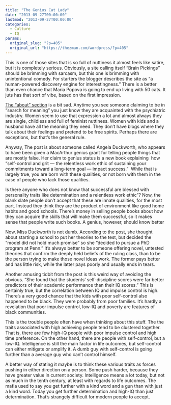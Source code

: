 ```yaml
---
title: "The Genius Cat Lady"
date: "2013-09-27T00:00:00"
lastmod: "2013-09-27T00:00:00"
categories:
  - Culture
  - IQ
params:
  original_slug: "?p=405"
  original_url: "https://thezman.com/wordpress/?p=405"
---
```


This is one of those sites that is so full of nuttiness it almost feels
like satire, but it is completely serious. Obviously, a site calling
itself “Brain Pickings” should be brimming with sarcasm, but this one is
brimming with unintentional comedy. For starters the blogger describes
the site as “a human-powered discovery engine for interestingness.”
There is a better than even chance that Maria Popova is going to end up
living with 50 cats. It juts has that sort of vibe, based on the first
impression.

<a href="http://www.brainpickings.org/index.php/about/" rel="noopener"
target="_blank">The “about” section</a> is a bit sad. Anytime you see
someone claiming to be in “search for meaning” you just know they are
acquainted with the psychiatric industry. Women seem to use that
expression a lot and almost always they are single, childless and full
of feminist nuttiness. Women with kids and a husband have all the
meaning they need. They don’t have blogs where they talk about their
feelings and pretend to be free spirits. Perhaps there are exceptions,
but that’s the general rule.

Anyway, The post is about someone called Angela Duckworth, who appears
to have been given a MacArthur genius grant for telling people things
that are mostly false. Her claim to genius status is a new book
explaining  how “self-control and grit — the relentless work ethic of
sustaining your commitments toward a long-term goal — impact success.”
 While that is largely true, you are born with these qualities, or not
born with them in the case of people who lack those qualities.

Is there anyone who does not know that successful are blessed with
personality traits like determination and a relentless work ethic”? Now,
the blank slate people don’t accept that these are innate qualities, for
the most part. Instead they think they are the product of environment
like good home habits and good schools. There’s money in selling people
books about how they can acquire the skills that will make them
successful, so it makes sense that people write such books. A genius,
however, should know better

Now, Miss Duckworth is not dumb. According to the post, she thought
about starting a school to put her theories to the test, but decided the
“model did not hold much promise” so she “decided to pursue a PhD
program at Penn.” It’s always better to be someone offering novel,
untested theories that confirm the deeply held beliefs of the ruling
class, than to be the person trying to make those novel ideas work. The
former pays better and has little risk, while the latter pays poorly and
usually ends in tears.

Another amusing tidbit from the post is this weird way of avoiding the
obvious. “She found that the students’ self-discipline scores were far
better predictors of their academic performance than their IQ scores.”
This is certainly true, but the correlation between IQ and impulse
control is high. There’s a very good chance that the kids with poor
self-control also happened to be black. They were probably from poor
families. It’s hardly a revelation that poor impulse control, low-IQ and
poverty are features of black communities.

This is the trouble people often have when thinking about this stuff.
The the traits associated with high achieving people tend to be
clustered together. That is, there are few high-IQ people with poor
impulse control and high time preference. On the other hand, there are
people with self-control, but a low-IQ. Intelligence is still the main
factor in life outcomes, but self-control can either mitigate or amplify
it. A dumb guy with self-control is going further than a average guy who
can’t control himself.

A better way of stating it maybe is to think these various traits as
forces pushing in either direction on a person. Some push harder,
because they have greater value in current society. Intelligence means a
lot today, but not as much in the tenth century, at least with regards
to life outcomes. The mafia used to say you get further with a kind word
and a gun than with just a kind word. Today you get further
determination and high-IQ than just determination. That’s strangely
difficult for modern people to accept.
